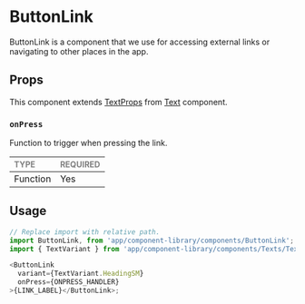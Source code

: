 # ButtonLink

ButtonLink is a component that we use for accessing external links or navigating to other places in the app.

## Props

This component extends [TextProps](../../BaseText/Text.types.ts#L32) from [Text](../../Text) component.

### `onPress`

Function to trigger when pressing the link.

| <span style="color:gray;font-size:14px">TYPE</span> | <span style="color:gray;font-size:14px">REQUIRED</span> |
| :-------------------------------------------------- | :------------------------------------------------------ |
| Function                                            | Yes                                                     |

## Usage

```javascript
// Replace import with relative path.
import ButtonLink, from 'app/component-library/components/ButtonLink';
import { TextVariant } from 'app/component-library/components/Texts/Text';

<ButtonLink
  variant={TextVariant.HeadingSM}
  onPress={ONPRESS_HANDLER}
>{LINK_LABEL}</ButtonLink>;
```
